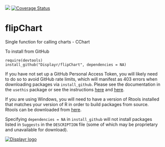 [![](https://travis-ci.org/Displayr/flipChart.svg?branch=master)](https://travis-ci.org/Displayr/flipChart/)
[![Coverage Status](https://coveralls.io/repos/github/Displayr/flipChart/badge.svg?branch=master)](https://coveralls.io/github/Displayr/flipChart?branch=master)
# flipChart

Single function for calling charts - CChart

To install from GitHub
```
require(devtools)
install_github("Displayr/flipChart", dependencies = NA)
```

If you have not set up a GitHub Personal Access Token, you will likely need to do so to avoid 
GitHub rate limits, which will manifest as 403 errors when downloading packages via
`install_github`. Please see the documentation in the `usethis` package or see the 
instructions [here](https://docs.github.com/en/authentication/keeping-your-account-and-data-secure/creating-a-personal-access-token) and [here](https://docs.github.com/en/authentication/keeping-your-account-and-data-secure/creating-a-personal-access-token).

If you are using Windows, you will need to have a version of Rtools installed that matches your
version of R in order to build packages from source. Rtools can be downloaded from
[here](https://cran.r-project.org/bin/windows/Rtools/).

Specifying `dependencies = NA` in `install_github` will not install packages listed
in `Suggests` in the `DESCRIPTION` file (some of which may be proprietary and unavailable for download).

[![Displayr logo](https://mwmclean.github.io/img/logo-header.png)](https://www.displayr.com)
